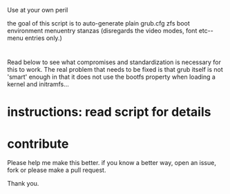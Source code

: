 Use at your own peril

the goal of this script is to auto-generate plain grub.cfg zfs boot environment
menuentry stanzas (disregards the video modes, font etc-- menu entries only.)

# <THIS IS A WORK-AROUND> ##
Read below to see what compromises and standardization is necessary for this to work.
The real problem that needs to be fixed is that grub itself is not
'smart' enough in that it does not use the bootfs property when loading a kernel and initramfs...

# instructions: read script for details

# contribute
Please help me make this better. if you know a better way, open an issue, fork or please make a pull request.

Thank you.
